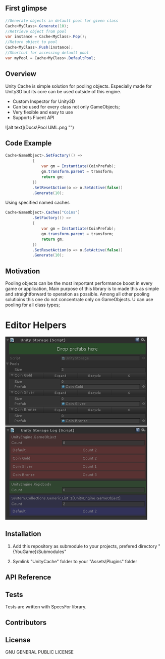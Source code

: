 ## First glimpse

```csharp
//Generate objects in default pool for given class
Cache<MyClass>.Generate(10);
//Retrieve object from pool
var instance = Cache<MyClass>.Pop();
//Return object to pool
Cache<MyClass>.Push(instance);
//Shortcut for accessing default pool
var myPool = Cache<MyClass>.DefaultPool;
```
## Overview
  Unity Cache is simple solution for pooling objects. Especially made for Unity3D but its core can be used outside of this engine.
  * Custom Inspector for Unity3D
  * Can be used for every class not only GameObjects;
  * Very flexible and easy to use
  * Supports Fluent API


![alt text](Docs\Pool UML.png "")
## Code Example

```csharp
Cache<GameObject>.SetFactory(() =>
            {
                var gm = Instantiate(CoinPrefab);
                gm.transform.parent = transform;
                return gm;
            })
            .SetResetAction(o => o.SetActive(false))
            .Generate(10);
```
Using specified named caches
```csharp
Cache<GameObject>.Caches["Coins"]
            .SetFactory(() =>
            {
                var gm = Instantiate(CoinPrefab);
                gm.transform.parent = transform;
                return gm;
            })
            .SetResetAction(o => o.SetActive(false))
            .Generate(10);
```
## Motivation

Pooling objects can be the most important performance boost in every game or application,
Main purpose of this library is to made this as simple and straightforward to operation as possible.
Among all other pooling solutioins this one do not concentrate only on GameObjects. U can use pooling for all class types;

# Editor Helpers

![alt text](Docs\UnityStorage.png "")
![alt text](Docs\UnityStorageLog.png "")
## Installation

1) Add this repository as submodule to your projects, prefered directory "{YouGame}\Submodules\"

2) Symlink "UnityCache" folder to your "Assets\Plugins\" folder
## API Reference

## Tests

Tests are written with SpecsFor library.

## Contributors



## License
GNU GENERAL PUBLIC LICENSE
